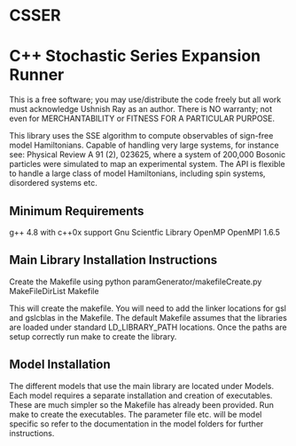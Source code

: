 # CSSER
C++ Stochastic Series Expansion Runner
======================================
This is a free software; you may use/distribute the code freely but all work must acknowledge Ushnish Ray as an author.
There is NO warranty; not even for MERCHANTABILITY or FITNESS FOR A PARTICULAR PURPOSE.

This library uses the SSE algorithm to compute observables of sign-free model Hamiltonians. Capable of handling very large 
systems, for instance see: Physical Review A 91 (2), 023625, where a system of 200,000 Bosonic particles were simulated to map an
experimental system. The API is flexible to handle a large class of model Hamiltonians, including spin systems, 
disordered systems etc.

Minimum Requirements
--------------------
g++ 4.8 with c++0x support
Gnu Scientfic Library
OpenMP
OpenMPI 1.6.5

Main Library Installation Instructions
--------------------------------------
Create the Makefile using
python paramGenerator/makefileCreate.py MakeFileDirList Makefile

This will create the makefile. You will need to add the linker locations for gsl and gslcblas in the Makefile. The default Makefile assumes that the libraries are loaded under standard LD_LIBRARY_PATH locations. Once the paths are setup correctly run make to create the library. 

Model Installation
------------------
The different models that use the main library are located under Models. Each model requires a separate installation and creation of executables. These are much simpler so the Makefile has already been provided. Run make to create the executables. The parameter file etc. will be model specific so refer to the documentation in the model folders for further instructions. 

